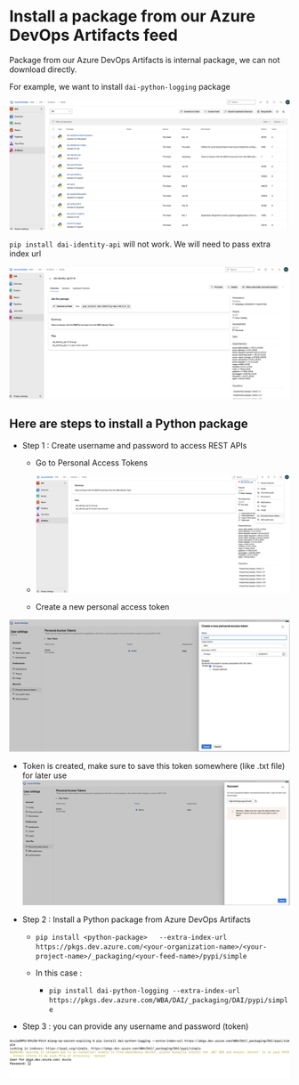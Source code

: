 #   Install a package from our Azure DevOps Artifacts feed 

Package from our Azure DevOps Artifacts is internal package, we can not download directly. 


For example,  we want to install `dai-python-logging` package

![python-package](./docs/image1.png)

`pip install dai-identity-api` will not work. We will need to pass extra index url

![Scenario2](./docs/image2.png)

##  Here are steps to install a Python package

- Step 1 : Create username and password  to access REST APIs
  - Go to Personal Access Tokens

  - ![Scenario4](./docs/image4.png)

  - Create a new personal access token

![Scenario5](./docs/image5.png)

  - Token is created, make sure to save this token somewhere (like .txt file) for later use
![Scenario3](./docs/image3.png)

- Step 2 : Install a Python package from Azure DevOps Artifacts

  - `pip install <python-package>   --extra-index-url https://pkgs.dev.azure.com/<your-organization-name>/<your-project-name>/_packaging/<your-feed-name>/pypi/simple`

  - In this case : 
    - `pip install dai-python-logging --extra-index-url https://pkgs.dev.azure.com/WBA/DAI/_packaging/DAI/pypi/simple`

- Step 3 : you can provide any username and  password (token)

![Scenario6](./docs/image6.png)


